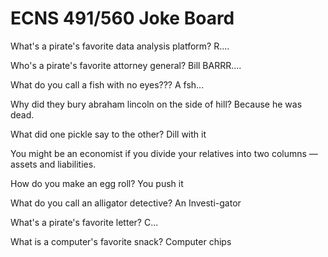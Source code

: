 # ECNS 491/560 Joke Board

What's a pirate's favorite data analysis platform? R....

Who's a pirate's favorite attorney general? Bill BARRR....

What do you call a fish with no eyes??? A fsh...

Why did they bury abraham lincoln on the side of  hill? Because he was dead.

What did one pickle say to the other? Dill with it

You might be an economist if you divide your relatives into two columns — assets and liabilities.

How do you make an egg roll? You push it

What do you call an alligator detective?   An Investi-gator

What's a pirate's favorite letter? C...

What is a computer's favorite snack? Computer chips
